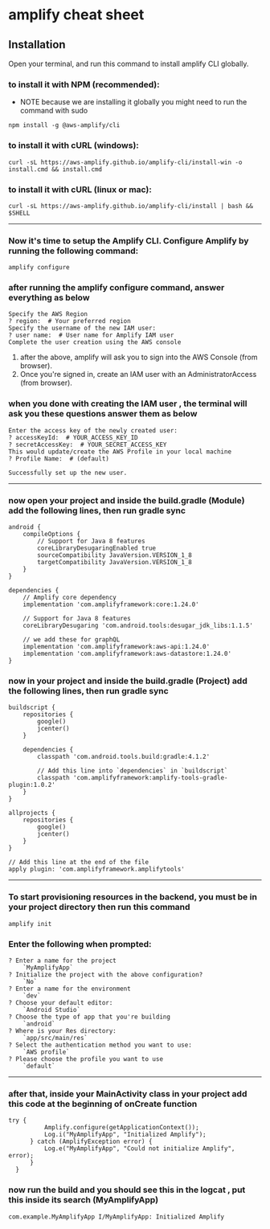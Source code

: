 # amplify cheat sheet

## Installation

Open your terminal, and run this command to install amplify CLI globally.

### to install it with NPM (recommended):

+ NOTE because we are installing it globally you might need to run the command with sudo

```
npm install -g @aws-amplify/cli
```

### to install it with cURL (windows):

```
curl -sL https://aws-amplify.github.io/amplify-cli/install-win -o install.cmd && install.cmd
```

### to install it with cURL (linux or mac):

```
curl -sL https://aws-amplify.github.io/amplify-cli/install | bash && $SHELL
```

___

### Now it's time to setup the Amplify CLI. Configure Amplify by running the following command:

```
amplify configure
```

### after running the amplify configure command, answer everything as below

```
Specify the AWS Region
? region:  # Your preferred region
Specify the username of the new IAM user:
? user name:  # User name for Amplify IAM user
Complete the user creation using the AWS console
```

1. after the above, amplify will ask you to sign into the AWS Console (from browser).
2. Once you're signed in, create an IAM user with an AdministratorAccess (from browser).

### when you done with creating the IAM user , the terminal will ask you these questions answer them as below

```
Enter the access key of the newly created user:
? accessKeyId:  # YOUR_ACCESS_KEY_ID
? secretAccessKey:  # YOUR_SECRET_ACCESS_KEY
This would update/create the AWS Profile in your local machine
? Profile Name:  # (default)

Successfully set up the new user.
```

___

### now open your project and inside the build.gradle (Module) add the following lines, then run gradle sync

```
android {
    compileOptions {
        // Support for Java 8 features
        coreLibraryDesugaringEnabled true
        sourceCompatibility JavaVersion.VERSION_1_8
        targetCompatibility JavaVersion.VERSION_1_8
    }
}

dependencies {
    // Amplify core dependency
    implementation 'com.amplifyframework:core:1.24.0'

    // Support for Java 8 features
    coreLibraryDesugaring 'com.android.tools:desugar_jdk_libs:1.1.5'

    // we add these for graphQL
    implementation 'com.amplifyframework:aws-api:1.24.0'
    implementation 'com.amplifyframework:aws-datastore:1.24.0'
}
```

### now in your project and inside the build.gradle (Project) add the following lines, then run gradle sync

```
buildscript {
    repositories {
        google()
        jcenter()
    }

    dependencies {
        classpath 'com.android.tools.build:gradle:4.1.2'

        // Add this line into `dependencies` in `buildscript`
        classpath 'com.amplifyframework:amplify-tools-gradle-plugin:1.0.2'
    }
}

allprojects {
    repositories {
        google()
        jcenter()
    }
}

// Add this line at the end of the file
apply plugin: 'com.amplifyframework.amplifytools'
```

___


### To start provisioning resources in the backend, you must be in your project directory then run this command

```
amplify init
```

### Enter the following when prompted:

```
? Enter a name for the project
    `MyAmplifyApp`
? Initialize the project with the above configuration?
    `No`
? Enter a name for the environment
    `dev`
? Choose your default editor:
    `Android Studio`
? Choose the type of app that you're building
    `android`
? Where is your Res directory:
    `app/src/main/res`
? Select the authentication method you want to use:
    `AWS profile`
? Please choose the profile you want to use
    `default`
```

___

### after that, inside your MainActivity class in your project add this code at the beginning of onCreate function

```
try {
          Amplify.configure(getApplicationContext());
          Log.i("MyAmplifyApp", "Initialized Amplify");
      } catch (AmplifyException error) {
          Log.e("MyAmplifyApp", "Could not initialize Amplify", error);
      }
  }
```

### now run the build and you should see this in the logcat , put this inside its search (MyAmplifyApp)

```
com.example.MyAmplifyApp I/MyAmplifyApp: Initialized Amplify
```

